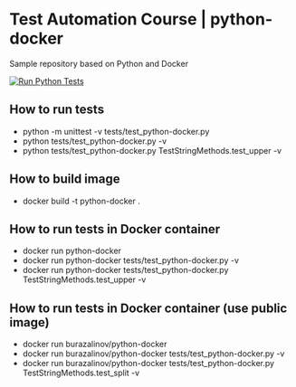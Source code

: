 # Test Automation Course | python-docker
Sample repository based on Python and Docker

[![Run Python Tests](https://github.com/BurhanH/TestAutomationCourse-python-docker/actions/workflows/run-tests.yml/badge.svg?branch=main)](https://github.com/BurhanH/TestAutomationCourse-python-docker/actions/workflows/run-tests.yml)

## How to run tests
- python -m unittest -v tests/test_python-docker.py
- python tests/test_python-docker.py -v
- python tests/test_python-docker.py TestStringMethods.test_upper -v

## How to build image
- docker build -t python-docker .

## How to run tests in Docker container
- docker run python-docker
- docker run python-docker tests/test_python-docker.py -v
- docker run python-docker tests/test_python-docker.py TestStringMethods.test_upper -v

## How to run tests in Docker container (use public image)
- docker run burazalinov/python-docker
- docker run burazalinov/python-docker tests/test_python-docker.py -v
- docker run burazalinov/python-docker tests/test_python-docker.py TestStringMethods.test_split -v
